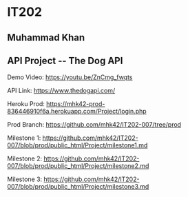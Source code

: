 # IT202

## Muhammad Khan 

## API Project -- The Dog API

Demo Video: https://youtu.be/ZnCmg_fwqts

API Link: https://www.thedogapi.com/

Heroku Prod: https://mhk42-prod-836446910f6a.herokuapp.com/Project/login.php

Prod Branch: https://github.com/mhk42/IT202-007/tree/prod

Milestone 1: https://github.com/mhk42/IT202-007/blob/prod/public_html/Project/milestone1.md

Milestone 2: https://github.com/mhk42/IT202-007/blob/prod/public_html/Project/milestone2.md

Milestone 3: https://github.com/mhk42/IT202-007/blob/prod/public_html/Project/milestone3.md

